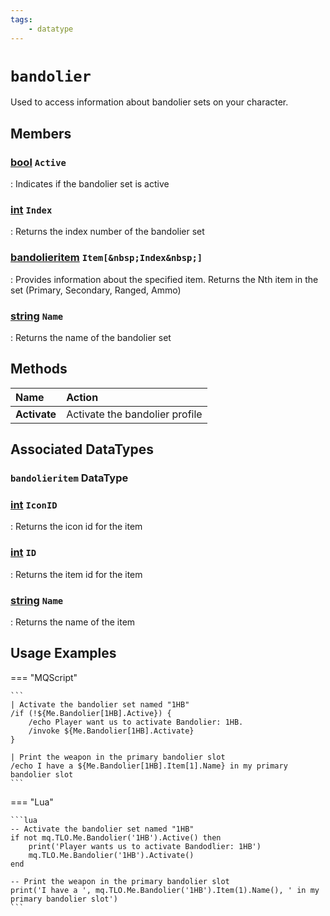 ```yaml
---
tags:
    - datatype
---
```

# `bandolier`

Used to access information about bandolier sets on your character.


## Members

### [bool][bool] `Active`

:   Indicates if the bandolier set is active

### [int][int] `Index`

:   Returns the index number of the bandolier set

### [bandolieritem][bandolieritem] `Item[&nbsp;Index&nbsp;]`

:   Provides information about the specified item. Returns the Nth item in the set (Primary, Secondary, Ranged, Ammo)

### [string][string] `Name`

:   Returns the name of the bandolier set



## Methods

| Name | Action |
| :--- | :--- |
| **Activate** | Activate the bandolier profile |


## Associated DataTypes

### `bandolieritem` DataType

### [int][int] `IconID`

:   Returns the icon id for the item

### [int][int] `ID`

:   Returns the item id for the item

### [string][string] `Name`

:   Returns the name of the item



## Usage Examples

=== "MQScript"

    ```
    | Activate the bandolier set named "1HB"
    /if (!${Me.Bandolier[1HB].Active}) {
        /echo Player want us to activate Bandolier: 1HB.
        /invoke ${Me.Bandolier[1HB].Activate}
    }

    | Print the weapon in the primary bandolier slot
    /echo I have a ${Me.Bandolier[1HB].Item[1].Name} in my primary bandolier slot
    ```

=== "Lua"

    ```lua
    -- Activate the bandolier set named "1HB"
    if not mq.TLO.Me.Bandolier('1HB').Active() then
        print('Player wants us to activate Bandodlier: 1HB')
        mq.TLO.Me.Bandolier('1HB').Activate()
    end

    -- Print the weapon in the primary bandolier slot
    print('I have a ', mq.TLO.Me.Bandolier('1HB').Item(1).Name(), ' in my primary bandolier slot')
    ```
[int]: datatype-int.md
[string]: datatype-bandolier.md
[achievementobj]: datatype-achievementobj.md
[bool]: datatype-bool.md
[time]: datatype-time.md
[achievement]: datatype-achievement.md
[achievementcat]: datatype-achievementcat.md
[altability]: datatype-altability.md
[spell]: datatype-spell.md
[bandolieritem]: #bandolieritem-datatype
